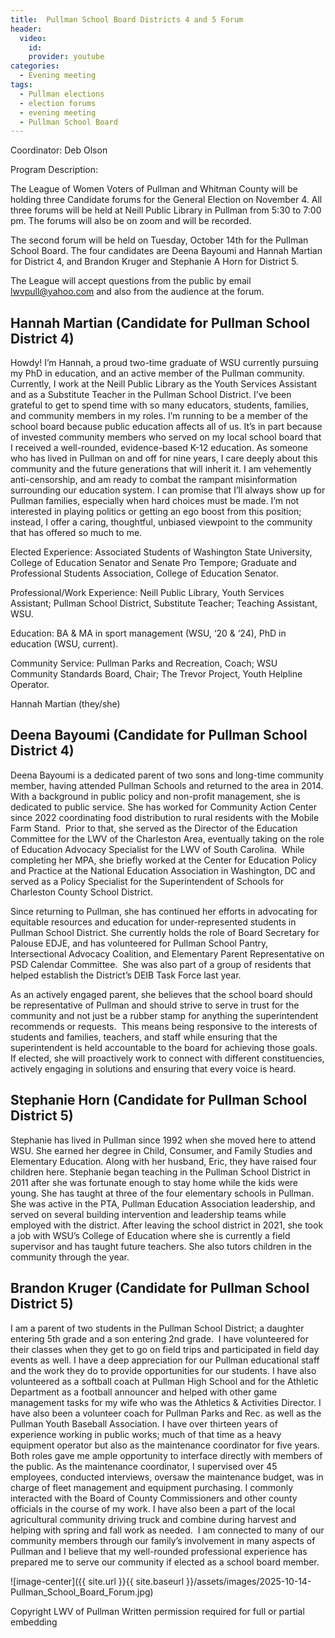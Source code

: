 ```yaml
---
title:  Pullman School Board Districts 4 and 5 Forum
header:
  video:
    id:
    provider: youtube
categories:
  - Evening meeting
tags:
  - Pullman elections
  - election forums
  - evening meeting
  - Pullman School Board
---
```


Coordinator: Deb Olson 

Program Description:

The League of Women Voters of Pullman and Whitman County will be holding three Candidate forums for the General Election on November 4. All three forums will be held at Neill Public Library in Pullman from 5:30 to 7:00 pm. The forums will also be on zoom and will be recorded.

The second forum will be held on Tuesday, October 14th for the Pullman School Board. The four candidates are Deena Bayoumi and Hannah Martian for District 4, and Brandon Kruger and Stephanie A Horn for District 5.

The League will accept questions from the public by email [lwvpull@yahoo.com](mailto:lwvpull@yahoo.com) and also from the audience at the forum. 

## Hannah Martian (Candidate for Pullman School District 4)

Howdy! I’m Hannah, a proud two-time graduate of WSU currently pursuing my PhD in education, and an active member of the Pullman community. Currently, I work at the Neill Public Library as the Youth Services Assistant and as a Substitute Teacher in the Pullman School District. I’ve been grateful to get to spend time with so many educators, students, families, and community members in my roles. I’m running to be a member of the school board because public education affects all of us. It’s in part because of invested community members who served on my local school board that I received a well-rounded, evidence-based K-12 education. As someone who has lived in Pullman on and off for nine years, I care deeply about this community and the future generations that will inherit it. I am vehemently anti-censorship, and am ready to combat the rampant misinformation surrounding our education system. I can promise that I’ll always show up for Pullman families, especially when hard choices must be made. I’m not interested in playing politics or getting an ego boost from this position; instead, I offer a caring, thoughtful, unbiased viewpoint to the community that has offered so much to me.

Elected Experience: Associated Students of Washington State University, College of Education Senator and Senate Pro Tempore; Graduate and Professional Students Association, College of Education Senator.

Professional/Work Experience: Neill Public Library, Youth Services Assistant; Pullman School District, Substitute Teacher; Teaching Assistant, WSU. 

Education: BA & MA in sport management (WSU, ‘20 & ‘24), PhD in education (WSU, current).

Community Service: Pullman Parks and Recreation, Coach; WSU Community Standards Board, Chair; The Trevor Project, Youth Helpline Operator.

Hannah Martian (they/she)


## Deena Bayoumi (Candidate for Pullman School District 4) 

Deena Bayoumi is a dedicated parent of two sons and long-time community member, having attended Pullman Schools and returned to the area in 2014. With a background in public policy and non-profit management, she is dedicated to public service. She has worked for Community Action Center since 2022 coordinating food distribution to rural residents with the Mobile Farm Stand.  Prior to that, she served as the Director of the Education Committee for the LWV of the Charleston Area, eventually taking on the role of Education Advocacy Specialist for the LWV of South Carolina.  While completing her MPA, she briefly worked at the Center for Education Policy and Practice at the National Education Association in Washington, DC and served as a Policy Specialist for the Superintendent of Schools for Charleston County School District.  

Since returning to Pullman, she has continued her efforts in advocating for equitable resources and education for under-represented students in Pullman School District. She currently holds the role of Board Secretary for Palouse EDJE, and has volunteered for Pullman School Pantry, Intersectional Advocacy Coalition, and Elementary Parent Representative on PSD Calendar Committee.  She was also part of a group of residents that helped establish the District’s DEIB Task Force last year.  

As an actively engaged parent, she believes that the school board should be representative of Pullman and should strive to serve in trust for the community and not just be a rubber stamp for anything the superintendent recommends or requests.  This means being responsive to the interests of students and families, teachers, and staff while ensuring that the superintendent is held accountable to the board for achieving those goals.  If elected, she will proactively work to connect with different constituencies, actively engaging in solutions and ensuring that every voice is heard. 

## Stephanie Horn (Candidate for Pullman School District 5)

Stephanie has lived in Pullman since 1992 when she moved here to attend WSU. She earned her degree in Child, Consumer, and Family Studies and Elementary Education. Along with her husband, Eric, they have raised four children here. Stephanie began teaching in the Pullman School District in 2011 after she was fortunate enough to stay home while the kids were young. She has taught at three of the four elementary schools in Pullman. She was active in the PTA, Pullman Education Association leadership, and served on several building intervention and leadership teams while employed with the district. After leaving the school district in 2021, she took a job with WSU’s College of Education where she is currently a field supervisor and has taught future teachers. She also tutors children in the community through the year.

## Brandon Kruger (Candidate for Pullman School District 5)

I am a parent of two students in the Pullman School District; a daughter entering 5th grade and a son entering 2nd grade.  I have volunteered for their classes when they get to go on field trips and participated in field day events as well. I have a deep appreciation for our Pullman educational staff and the work they do to provide opportunities for our students. I have also volunteered as a softball coach at Pullman High School and for the Athletic Department as a football announcer and helped with other game management tasks for my wife who was the Athletics & Activities Director. I have also been a volunteer coach for Pullman Parks and Rec. as well as the Pullman Youth Baseball Association. I have over thirteen years of experience working in public works; much of that time as a heavy equipment operator but also as the maintenance coordinator for five years. Both roles gave me ample opportunity to interface directly with members of the public. As the maintenance coordinator, I supervised over 45 employees, conducted interviews, oversaw the maintenance budget, was in charge of fleet management and equipment purchasing. I commonly interacted with the Board of County Commissioners and other county officials in the course of my work. I have also been a part of the local agricultural community driving truck and combine during harvest and helping with spring and fall work as needed.  I am connected to many of our community members through our family’s involvement in many aspects of Pullman and I believe that my well-rounded professional experience has prepared me to serve our community if elected as a school board member.

![image-center]({{ site.url }}{{ site.baseurl }}/assets/images/2025-10-14-Pullman_School_Board_Forum.jpg)




Copyright LWV of Pullman
Written permission required for full or partial embedding

<!---change the title to whatever you want the post to be titled
change the ID out to the end of the youtube link https://youtu.be/r61ARK4Qv9c -->
